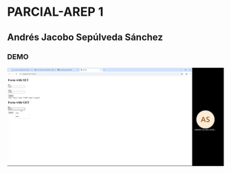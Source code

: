 # PARCIAL-AREP 1

## Andrés Jacobo Sepúlveda Sánchez

### DEMO

[![Ver video](media/miniatura.png)](media/AREP_PARCIAL1.mp4)
